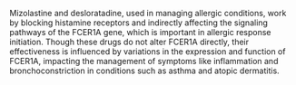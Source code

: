 Mizolastine and desloratadine, used in managing allergic conditions, work by blocking histamine receptors and indirectly affecting the signaling pathways of the FCER1A gene, which is important in allergic response initiation. Though these drugs do not alter FCER1A directly, their effectiveness is influenced by variations in the expression and function of FCER1A, impacting the management of symptoms like inflammation and bronchoconstriction in conditions such as asthma and atopic dermatitis.